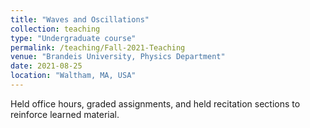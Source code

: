 ```yaml
---
title: "Waves and Oscillations"
collection: teaching
type: "Undergraduate course"
permalink: /teaching/Fall-2021-Teaching
venue: "Brandeis University, Physics Department"
date: 2021-08-25
location: "Waltham, MA, USA"
---
```


Held office hours, graded assignments, and held recitation sections to reinforce learned material. 
